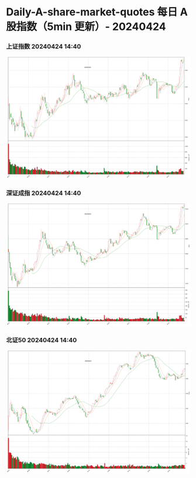 
# Daily-A-share-market-quotes 每日 A 股指数（5min 更新）- 20240424

### 上证指数 20240424 14:40
![](./fig/2024/4/20240424-sh000001.png)

### 深证成指 20240424 14:40
![](./fig/2024/4/20240424-sz399001.png)

### 北证50 20240424 14:40
![](./fig/2024/4/20240424-bj899050.png)
